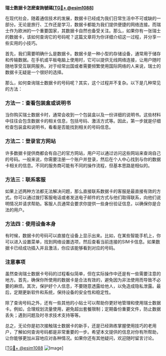 **瑞士数据卡怎麽查詢號碼[[TG💪+ @esim1088](https://t.me/s/esim1088)]**

在现代社会，随着通信技术的发展，数据卡已经成为我们日常生活中不可或缺的一部分。无论是旅行、工作还是学习，数据卡都能为我们提供便捷的网络连接。而瑞士作为欧洲的一个重要国家，其数据卡自然也备受关注。那么，如果你有一张瑞士的数据卡，该如何查询它的号码呢？这篇文章将为你详细介绍这一过程，并分享一些实用的小技巧。

首先，我们需要明确什么是数据卡。数据卡是一种小型的存储设备，通常用于储存和传输数据。在手机或平板电脑上使用时，它可以提供无线网络连接，让用户随时随地享受互联网服务。对于经常出国或者需要频繁使用国际网络的人来说，瑞士的数据卡无疑是一个很好的选择。

那么，如何查询瑞士数据卡的号码呢？其实，这个过程并不复杂。以下是几种常见的方法：

### 方法一：查看包装盒或说明书

当你购买瑞士数据卡时，通常会收到一个包装盒以及一份详细的说明书。这些材料中往往会包含数据卡的相关信息，包括号码、激活方式等。因此，第一步就是仔细检查包装盒和说明书，看看是否能找到相关的号码信息。

### 方法二：登录官方网站

许多数据卡提供商都会有自己的官方网站，用户可以通过访问这些网站来查询自己的号码。一般来说，你需要注册一个账户并登录，然后在个人中心找到与你的数据卡相关的信息。不同的服务商可能有不同的操作流程，但基本思路是相似的。

### 方法三：联系客服

如果上述两种方法都无法解决问题，那么直接联系数据卡的客服是最直接有效的方式。你可以通过拨打客服电话或者发送电子邮件的方式与他们取得联系，向他们说明情况并请求帮助。客服人员通常会要求你提供一些身份验证信息，以确保你是合法的用户。

### 方法四：使用设备本身

有时候，数据卡的号码可以直接在设备上显示出来。比如，在某些智能手机上，你可以进入设置菜单，找到网络设置选项，然后查看当前连接的SIM卡信息。如果数据卡已经成功插入并且激活，你应该能够看到对应的号码。

### 注意事项

虽然查询瑞士数据卡号码的过程看似简单，但在实际操作中还是有一些需要注意的地方。首先，确保你所使用的数据卡是合法有效的，避免因为非法使用而导致不必要的麻烦。其次，保护好个人信息，不要随意透露给他人，以免造成隐私泄露。最后，定期更新软件和系统，保持设备的安全性和稳定性。

除了查询号码之外，还有一些其他的小贴士可以帮助你更好地管理和使用瑞士数据卡。例如，合理规划流量使用，避免超出套餐限制；定期备份重要文件，防止数据丢失；遇到问题及时寻求技术支持等等。

总之，无论你是初次接触瑞士数据卡的新手，还是已经熟练掌握使用技巧的老用户，了解如何查询号码都是非常重要的一步。希望本文提供的信息对你有所帮助，让你能够更加从容地应对各种情况。如果你还有其他疑问，欢迎随时留言讨论。

[[TG💪+ @esim1088](https://t.me/s/esim1088) ![Image](https://i.postimg.cc/4NQfJmqS/Snipaste-2025-05-13-00-14-12.png)]